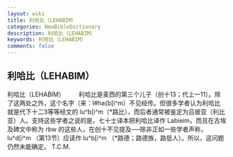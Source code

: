 ```yaml
---
layout: wiki
title: 利哈比（LEHABIM）
categories: NewBibleDictionary
description: 利哈比（LEHABIM）
keywords: 利哈比（LEHABIM）
comments: false
---
```


## 利哈比（LEHABIM）



利哈比（LEHABIM）
　　利哈比是麦西的第三个儿子（创十13；代上一11）。除了这两处之外，这个名字（来：l#ha{b[i^m）不见经传。但很多学者认为利哈比就是代下十二3等等经文的 lu^b[i^m（*路比），而后者通常被鉴定为吕彼亚（利比亚）人。支持这些学者之说的是，七十士译本把利哈比译作 Labieim，而且在古埃及碑文中称为 rbw
的这些人，在创十不见提及──除非正如一些学者声称， lu^d[i^m （第13节）应读作 lu^b[i^m （*路德；路德族，路低人）。所以，这问题仍然未能确定。
T.C.M.




